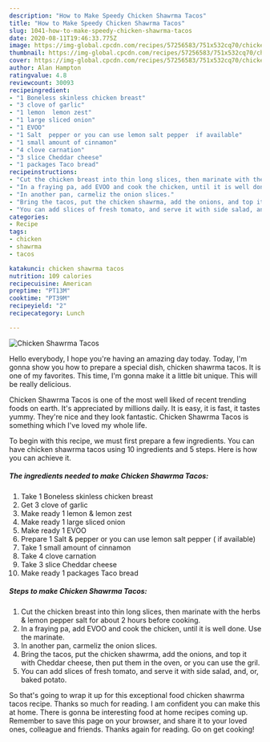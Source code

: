 ```yaml
---
description: "How to Make Speedy Chicken Shawrma Tacos"
title: "How to Make Speedy Chicken Shawrma Tacos"
slug: 1041-how-to-make-speedy-chicken-shawrma-tacos
date: 2020-08-11T19:46:33.775Z
image: https://img-global.cpcdn.com/recipes/57256583/751x532cq70/chicken-shawrma-tacos-recipe-main-photo.jpg
thumbnail: https://img-global.cpcdn.com/recipes/57256583/751x532cq70/chicken-shawrma-tacos-recipe-main-photo.jpg
cover: https://img-global.cpcdn.com/recipes/57256583/751x532cq70/chicken-shawrma-tacos-recipe-main-photo.jpg
author: Alan Hampton
ratingvalue: 4.8
reviewcount: 30093
recipeingredient:
- "1 Boneless skinless chicken breast"
- "3 clove of garlic"
- "1 lemon  lemon zest"
- "1 large sliced onion"
- "1 EVOO"
- "1 Salt  pepper or you can use lemon salt pepper  if available"
- "1 small amount of cinnamon"
- "4 clove carnation"
- "3 slice Cheddar cheese"
- "1 packages Taco bread"
recipeinstructions:
- "Cut the chicken breast into thin long slices, then marinate with the herbs &amp; lemon pepper salt for about 2 hours before cooking."
- "In a fraying pa, add EVOO and cook the chicken, until it is well done. Use the marinate."
- "In another pan, carmeliz the onion slices."
- "Bring the tacos, put the chicken shawrma, add the onions, and top it with Cheddar cheese, then put them in the oven, or you can use the gril."
- "You can add slices of fresh tomato, and serve it with side salad, and, or, baked potato."
categories:
- Recipe
tags:
- chicken
- shawrma
- tacos

katakunci: chicken shawrma tacos 
nutrition: 109 calories
recipecuisine: American
preptime: "PT13M"
cooktime: "PT39M"
recipeyield: "2"
recipecategory: Lunch

---
```



![Chicken Shawrma Tacos](https://img-global.cpcdn.com/recipes/57256583/751x532cq70/chicken-shawrma-tacos-recipe-main-photo.jpg)

Hello everybody, I hope you're having an amazing day today. Today, I'm gonna show you how to prepare a special dish, chicken shawrma tacos. It is one of my favorites. This time, I'm gonna make it a little bit unique. This will be really delicious.

Chicken Shawrma Tacos is one of the most well liked of recent trending foods on earth. It's appreciated by millions daily. It is easy, it is fast, it tastes yummy. They're nice and they look fantastic. Chicken Shawrma Tacos is something which I've loved my whole life.




To begin with this recipe, we must first prepare a few ingredients. You can have chicken shawrma tacos using 10 ingredients and 5 steps. Here is how you can achieve it.

<!--inarticleads1-->

##### The ingredients needed to make Chicken Shawrma Tacos:

1. Take 1 Boneless skinless chicken breast
1. Get 3 clove of garlic
1. Make ready 1 lemon &amp; lemon zest
1. Make ready 1 large sliced onion
1. Make ready 1 EVOO
1. Prepare 1 Salt &amp; pepper or you can use lemon salt pepper ( if available)
1. Take 1 small amount of cinnamon
1. Take 4 clove carnation
1. Take 3 slice Cheddar cheese
1. Make ready 1 packages Taco bread




<!--inarticleads2-->

##### Steps to make Chicken Shawrma Tacos:

1. Cut the chicken breast into thin long slices, then marinate with the herbs &amp; lemon pepper salt for about 2 hours before cooking.
1. In a fraying pa, add EVOO and cook the chicken, until it is well done. Use the marinate.
1. In another pan, carmeliz the onion slices.
1. Bring the tacos, put the chicken shawrma, add the onions, and top it with Cheddar cheese, then put them in the oven, or you can use the gril.
1. You can add slices of fresh tomato, and serve it with side salad, and, or, baked potato.




So that's going to wrap it up for this exceptional food chicken shawrma tacos recipe. Thanks so much for reading. I am confident you can make this at home. There is gonna be interesting food at home recipes coming up. Remember to save this page on your browser, and share it to your loved ones, colleague and friends. Thanks again for reading. Go on get cooking!
